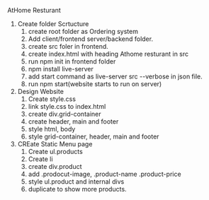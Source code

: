 AtHome Resturant

1. Create folder Scrtucture
   1. create root folder as Ordering system
   2. Add client/frontend server/backend folder.
   3. create src foler in frontend.
   4. create index.html with heading Athome resturant in src
   5. run npm init in frontend folder
   6. npm install live-server
   7. add start command as live-server src --verbose in json file.
   8. run npm start(website starts to run on server)
2. Design Website
   1. Create style.css
   2. link style.css to index.html
   3. create div.grid-container
   4. create header, main and footer
   5. style html, body
   6. style grid-container, header, main and footer
3. CREate Static Menu page
   1. Create ul.products
   2. Create li
   3. create div.product
   4. add .prodocut-image, .product-name .product-price
   5. style ul.product and internal divs
   6. duplicate to show more products.
